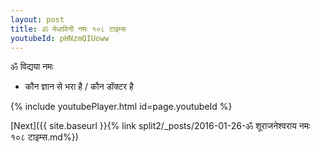 ```yaml
---
layout: post
title: ॐ मेधाविनी नमः १०८ टाइम्स
youtubeId: pHNzmQIUoww
---
```

 
 
 ॐ विद्यया नमः  
 
 -  कौन ज्ञान से भरा है / कौन डॉक्टर है 
 
  
 
  
 
 
 
 
 
 


{% include youtubePlayer.html id=page.youtubeId %}
 
[Next]({{ site.baseurl }}{% link  split2/_posts/2016-01-26-ॐ शूराजनेश्वराय नमः १०८ टाइम्स.md%})
 
